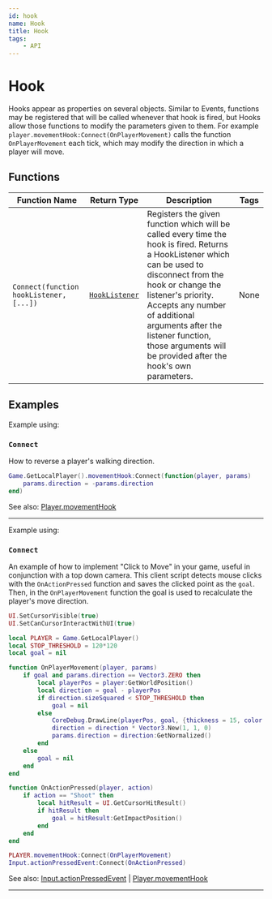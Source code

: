 ```yaml
---
id: hook
name: Hook
title: Hook
tags:
    - API
---
```


# Hook

Hooks appear as properties on several objects. Similar to Events, functions may be registered that will be called whenever that hook is fired, but Hooks allow those functions to modify the parameters given to them. For example `player.movementHook:Connect(OnPlayerMovement)` calls the function `OnPlayerMovement` each tick, which may modify the direction in which a player will move.

## Functions

| Function Name | Return Type | Description | Tags |
| -------- | ----------- | ----------- | ---- |
| `Connect(function hookListener, [...])` | [`HookListener`](hooklistener.md) | Registers the given function which will be called every time the hook is fired. Returns a HookListener which can be used to disconnect from the hook or change the listener's priority. Accepts any number of additional arguments after the listener function, those arguments will be provided after the hook's own parameters. | None |

## Examples

Example using:

### `Connect`

How to reverse a player's walking direction.

```lua
Game.GetLocalPlayer().movementHook:Connect(function(player, params)
    params.direction = -params.direction
end)
```

See also: [Player.movementHook](player.md)

---

Example using:

### `Connect`

An example of how to implement "Click to Move" in your game, useful in conjunction with a top down camera. This client script detects mouse clicks with the `OnActionPressed` function and saves the clicked point as the `goal`. Then, in the `OnPlayerMovement` function the goal is used to recalculate the player's move direction.

```lua
UI.SetCursorVisible(true)
UI.SetCanCursorInteractWithUI(true)

local PLAYER = Game.GetLocalPlayer()
local STOP_THRESHOLD = 120*120
local goal = nil

function OnPlayerMovement(player, params)
    if goal and params.direction == Vector3.ZERO then
        local playerPos = player:GetWorldPosition()
        local direction = goal - playerPos
        if direction.sizeSquared < STOP_THRESHOLD then
            goal = nil
        else
            CoreDebug.DrawLine(playerPos, goal, {thickness = 15, color = Color.New(1, .5, 0)})
            direction = direction * Vector3.New(1, 1, 0)
            params.direction = direction:GetNormalized()
        end
    else
        goal = nil
    end
end

function OnActionPressed(player, action)
    if action == "Shoot" then
        local hitResult = UI.GetCursorHitResult()
        if hitResult then
            goal = hitResult:GetImpactPosition()
        end
    end
end

PLAYER.movementHook:Connect(OnPlayerMovement)
Input.actionPressedEvent:Connect(OnActionPressed)
```

See also: [Input.actionPressedEvent](input.md) | [Player.movementHook](player.md)

---
